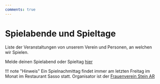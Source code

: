 ```yaml
---
comments: true
---
```


# Spielabende und Spieltage

Liste der Veranstaltungen von unserem Verein und Personen, an welchen wir Spielen.



Melde deinen Spielabend oder Spieltag [hier](https://github.com/spielsteinar/spielstein.ch/discussions/categories/veranstaltung)



!!! note "Hinweis"
    Ein Spielnachmittag findet immer am letzten Freitag im Monat im Restaurant Sasso statt.
    Organisator ist der [Frauenverein Stein AR](https://www.stein-ar.ch/vereinsliste/7199)



<script src="https://giscus.app/client.js"
        data-repo="spielsteinar/spielstein.ch"
        data-repo-id="R_kgDOMewAeQ"
        data-category="Veranstaltung"
        data-category-id="DIC_kwDOMewAec4CiRdF"
        data-mapping="pathname"
        data-strict="0"
        data-reactions-enabled="1"
        data-emit-metadata="0"
        data-input-position="bottom"
        data-theme="preferred_color_scheme"
        data-lang="de"
        crossorigin="anonymous"
        async>
</script>